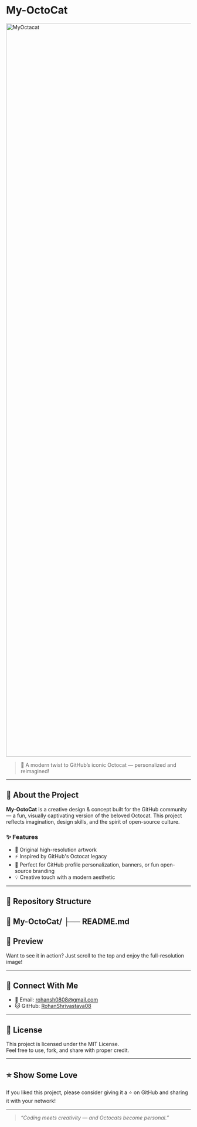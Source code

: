 # My-OctoCat

<img width="2000" height="2000" alt="MyOctacat" src="https://github.com/user-attachments/assets/134ee16d-c123-448f-ac60-d35549d0326c" />

> 🐙 A modern twist to GitHub’s iconic Octocat — personalized and reimagined!

---

## 🧠 About the Project

**My-OctoCat** is a creative design & concept built for the GitHub community — a fun, visually captivating version of the beloved Octocat. This project reflects imagination, design skills, and the spirit of open-source culture.

### ✨ Features

- 🎨 Original high-resolution artwork  
- ⚡ Inspired by GitHub's Octocat legacy  
- 🧩 Perfect for GitHub profile personalization, banners, or fun open-source branding  
- 💡 Creative touch with a modern aesthetic

---

## 📂 Repository Structure

📁 My-OctoCat/
├── README.md
---

## 📸 Preview

Want to see it in action? Just scroll to the top and enjoy the full-resolution image!

---

## 🙌 Connect With Me

- 📧 Email: rohansh0808@gmail.com  
- 🐱 GitHub: [RohanShrivastava08](https://github.com/RohanShrivastava08)

---

## 📄 License

This project is licensed under the MIT License.  
Feel free to use, fork, and share with proper credit.

---

## ⭐️ Show Some Love

If you liked this project, please consider giving it a ⭐️ on GitHub and sharing it with your network!

---

> *“Coding meets creativity — and Octocats become personal.”*
